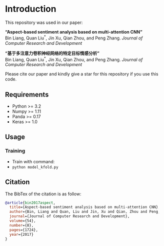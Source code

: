 # Introduction

This repository was used in our paper:  
  
**“Aspect-based sentiment analysis based on multi-attention CNN”**  
Bin Liang, Quan Liu<sup>*</sup>, Jin Xu, Qian Zhou, and Peng Zhang. *Journal of Computer Research and Development*

**“基于多注意力卷积神经网络的特定目标情感分析”**  
Bin Liang, Quan Liu<sup>*</sup>, Jin Xu, Qian Zhou, and Peng Zhang. *Journal of Computer Research and Development*
  
Please cite our paper and kindly give a star for this repository if you use this code. 

## Requirements

* Python >= 3.2
* Numpy >= 1.11
* Panda >= 0.17
* Keras >= 1.0

## Usage

### Training
* Train with command:
* ```python model_kfold.py```


## Citation

The BibTex of the citation is as follow:

```bibtex
@article{bin2017aspect,
  title={Aspect-based sentiment analysis based on multi-attention CNN},
  author={Bin, Liang and Quan, Liu and Jin, Xu and Qian, Zhou and Peng, Zhang},
  journal={Journal of Computer Research and Development},
  volume={54},
  number={8},
  pages={1724},
  year={2017}
}
```


